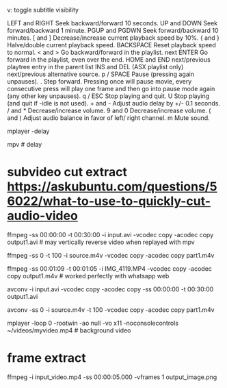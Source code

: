 v: toggle subtitle visibility

LEFT and RIGHT Seek backward/forward 10 seconds.
              UP and DOWN Seek forward/backward 1 minute.
              PGUP and PGDWN Seek forward/backward 10 minutes.
              [ and ] Decrease/increase current  playback  speed by 10%.
              { and } Halve/double current playback speed.
              BACKSPACE Reset playback speed to normal.
              < and > Go backward/forward in the playlist. next
              ENTER Go  forward in the playlist, even over the end.
              HOME and END next/previous playtree entry in the parent list
              INS and DEL (ASX playlist only) next/previous alternative source.
              p / SPACE Pause (pressing again unpauses).
              .
                   Step  forward.   Pressing  once will pause
                   movie, every consecutive press  will  play
                   one  frame  and  then  go  into pause mode
                   again (any other key unpauses).
              q / ESC Stop playing and quit.
              U Stop playing (and quit  if  -idle  is  not used).
              + and - Adjust audio delay by +/- 0.1 seconds.
              / and * Decrease/increase volume.
              9 and 0 Decrease/increase volume.
              ( and ) Adjust  audio  balance  in  favor of left/ right channel.
              m Mute sound.

mplayer -delay

mpv # delay

# subvideo cut extract https://askubuntu.com/questions/56022/what-to-use-to-quickly-cut-audio-video
ffmpeg -ss 00:00:00 -t 00:30:00 -i input.avi -vcodec copy -acodec copy output1.avi # may vertically reverse video when replayed with mpv

ffmpeg -ss 0 -t 100 -i source.m4v -vcodec copy -acodec copy part1.m4v

ffmpeg -ss 00:01:09 -t 00:01:05 -i IMG_4119.MP4 -vcodec copy -acodec copy output1.m4v # worked perfectly with whatsapp web

avconv -i input.avi -vcodec copy -acodec copy -ss 00:00:00 -t 00:30:00 output1.avi

avconv -ss 0 -i source.m4v -t 100 -vcodec copy -acodec copy part1.m4v


mplayer  -loop 0 -rootwin -ao null -vo x11 -noconsolecontrols ~/videos/myvideo.mp4 # background video

# frame extract
ffmpeg -i input_video.mp4 -ss 00:00:05.000 -vframes 1 output_image.png
